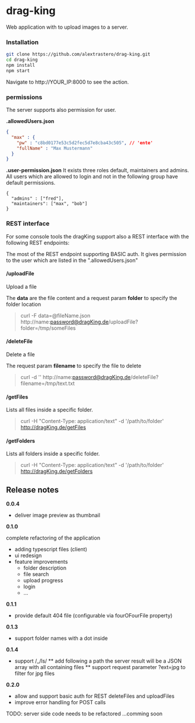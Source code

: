 # drag-king

Web application with to upload images to a server.

### Installation

```sh
git clone https://github.com/alextrastero/drag-king.git
cd drag-king
npm install
npm start
```

Navigate to http://YOUR_IP:8000 to see the action.

### permissions

The server supports also permission for user.

**.allowedUsers.json**

```json
{
  "max" : {
    "pw" : "c8bd0177e53c5d2fec5d7e8cba43c505", // 'ente'
    "fullName" : "Max Mustermann"
  }
}
```

**.user-permission.json**
It exists three roles default, maintainers and admins. All users which are allowed to login
and not in the following group have default permissions.

```
{
  "admins" : ["fred"],
  "maintainers": ["max", "bob"]
}
```


### REST interface
For some console tools the dragKing support also a REST interface with
the following REST endpoints:

The most of the REST endpoint supporting BASIC auth. It gives permission
to the user which are listed in the ".allowedUsers.json"

#### /uploadFile
Upload a file

The **data** are the file content and a request param **folder** to specify the folder location

> curl -F data=@fileName.json http://name:password@dragKing.de/uploadFile?folder=/tmp/someFiles

#### /deleteFile
Delete a file

The request param **filename** to specify the file to delete

> curl -d '' http://name:password@dragKing.de/deleteFile?filename=/tmp/text.txt

#### /getFiles
Lists all files inside a specific folder.

> curl -H "Content-Type: application/text" -d '/path/to/folder' http://dragKing.de/getFiles

#### /getFolders
Lists all folders inside a specific folder.

> curl -H "Content-Type: application/text" -d '/path/to/folder' http://dragKing.de/getFolders

## Release notes
**0.0.4**
 * deliver image preview as thumbnail 
 
**0.1.0**

complete refactoring of the application 
 * adding typescript files (client)
 * ui redesign
 * feature improvements
   * folder description
   * file search
   * upload progress
   * login
   * ...

**0.1.1**
 * provide default 404 file (configurable via fourOFourFile property)

**0.1.3**
 * support folder names with a dot inside

**0.1.4**
 * support /_/ls/
 ** add following a path the server result will be a JSON array with
 all containing files
 ** support request parameter ?ext=jpg to filter for jpg files

**0.2.0**
 * allow and support basic auth for REST deleteFiles and uploadFiles
 * improve error handling for POST calls

TODO: server side code needs to be refactored ...comming soon
